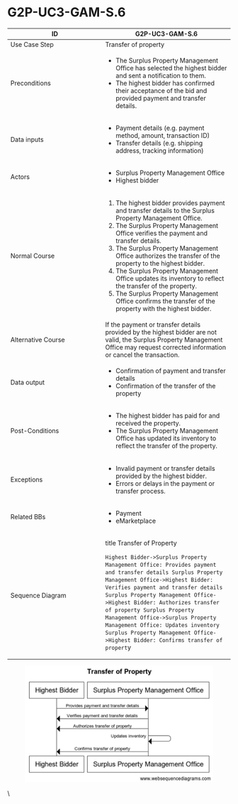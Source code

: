 # G2P-UC3-GAM-S.6

<table><thead><tr><th width="200">ID</th><th> G2P-UC3-GAM-S.6</th></tr></thead><tbody><tr><td>Use Case Step</td><td>Transfer of property</td></tr><tr><td>Preconditions</td><td><ul><li>The Surplus Property Management Office has selected the highest bidder and sent a notification to them.</li><li>The highest bidder has confirmed their acceptance of the bid and provided payment and transfer details.</li></ul></td></tr><tr><td>Data inputs</td><td><ul><li>Payment details (e.g. payment method, amount, transaction ID)</li><li>Transfer details (e.g. shipping address, tracking information)</li></ul></td></tr><tr><td>Actors</td><td><ul><li>Surplus Property Management Office</li><li>Highest bidder</li></ul></td></tr><tr><td>Normal Course</td><td><ol><li>The highest bidder provides payment and transfer details to the Surplus Property Management Office.</li><li>The Surplus Property Management Office verifies the payment and transfer details.</li><li>The Surplus Property Management Office authorizes the transfer of the property to the highest bidder.</li><li>The Surplus Property Management Office updates its inventory to reflect the transfer of the property.</li><li>The Surplus Property Management Office confirms the transfer of the property with the highest bidder.</li></ol></td></tr><tr><td>Alternative Course</td><td>If the payment or transfer details provided by the highest bidder are not valid, the Surplus Property Management Office may request corrected information or cancel the transaction.</td></tr><tr><td>Data output</td><td><ul><li>Confirmation of payment and transfer details</li><li>Confirmation of the transfer of the property</li></ul></td></tr><tr><td>Post-Conditions</td><td><ul><li>The highest bidder has paid for and received the property.</li><li>The Surplus Property Management Office has updated its inventory to reflect the transfer of the property.</li></ul></td></tr><tr><td>Exceptions</td><td><ul><li>Invalid payment or transfer details provided by the highest bidder.</li><li>Errors or delays in the payment or transfer process.</li></ul></td></tr><tr><td>Related BBs</td><td><ul><li>Payment</li><li>eMarketplace</li></ul></td></tr><tr><td>Sequence Diagram</td><td><p>title Transfer of Property</p><p></p><p><code>Highest Bidder->Surplus Property Management Office: Provides payment and transfer details Surplus Property Management Office->Highest Bidder: Verifies payment and transfer details Surplus Property Management Office->Highest Bidder: Authorizes transfer of property Surplus Property Management Office->Surplus Property Management Office: Updates inventory Surplus Property Management Office->Highest Bidder: Confirms transfer of propert</code>y</p></td></tr></tbody></table>

<figure><img src="../.gitbook/assets/Screen Shot 2023-03-29 at 8.35.12 AM.png" alt=""><figcaption></figcaption></figure>

\
